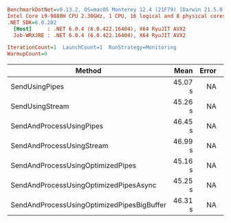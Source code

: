 ``` ini

BenchmarkDotNet=v0.13.2, OS=macOS Monterey 12.4 (21F79) [Darwin 21.5.0]
Intel Core i9-9880H CPU 2.30GHz, 1 CPU, 16 logical and 8 physical cores
.NET SDK=6.0.202
  [Host]     : .NET 6.0.4 (6.0.422.16404), X64 RyuJIT AVX2
  Job-WRXJRE : .NET 6.0.4 (6.0.422.16404), X64 RyuJIT AVX2

IterationCount=1  LaunchCount=1  RunStrategy=Monitoring  
WarmupCount=0  

```
|                                     Method |    Mean | Error |      Gen0 |      Gen1 |      Gen2 | Allocated |
|------------------------------------------- |--------:|------:|----------:|----------:|----------:|----------:|
|                             SendUsingPipes | 45.07 s |    NA |         - |         - |         - |   1.92 MB |
|                            SendUsingStream | 45.26 s |    NA |         - |         - |         - |   1.86 MB |
|                   SendAndProcessUsingPipes | 46.45 s |    NA |         - |         - |         - |   3.66 MB |
|                  SendAndProcessUsingStream | 46.99 s |    NA | 2000.0000 | 2000.0000 | 2000.0000 |  73.45 MB |
|          SendAndProcessUsingOptimizedPipes | 45.16 s |    NA |         - |         - |         - |   3.28 MB |
|     SendAndProcessUsingOptimizedPipesAsync | 45.25 s |    NA |         - |         - |         - |   3.93 MB |
| SendAndProcessUsingOptimizedPipesBigBuffer | 46.31 s |    NA |         - |         - |         - |   2.84 MB |
